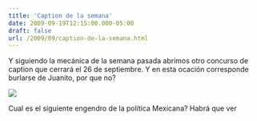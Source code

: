 ```yaml
---
title: 'Caption de la semana'
date: 2009-09-19T12:15:00.000-05:00
draft: false
url: /2009/09/caption-de-la-semana.html
---
```


Y siguiendo la mecánica de la semana pasada abrimos otro concurso de caption que cerrará el 26 de septiembre. Y en esta ocación corresponde burlarse de Juanito, por que no?  
  

[![](http://eleconomista.com.mx/files/imagecache/400x300/files/juanito-bien-ok_3.jpg)](http://eleconomista.com.mx/files/imagecache/400x300/files/juanito-bien-ok_3.jpg)  

  

Cual es el siguiente engendro de la política Mexicana? Habrá que ver